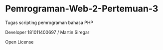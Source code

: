 # Pemrograman-Web-2-Pertemuan-3

Tugas scripting pemrograman bahasa PHP

Developer 181011400697 / Martin Siregar

Open License
